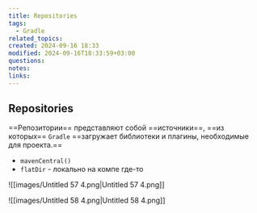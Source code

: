 ```yaml
---
title: Repositories
tags:
  - Gradle
related_topics: 
created: 2024-09-16 18:33
modified: 2024-09-16T18:33:59+03:00
questions: 
notes: 
links: 
---
```


## Repositories

==Репозитории== представляют собой ==источники==, ==из которых== `Gradle` ==загружает библиотеки и плагины, необходимые для проекта.==

- `mavenCentral()`
- `flatDir` - локально на компе где-то

![[images/Untitled 57 4.png|Untitled 57 4.png]]

![[images/Untitled 58 4.png|Untitled 58 4.png]]

  
